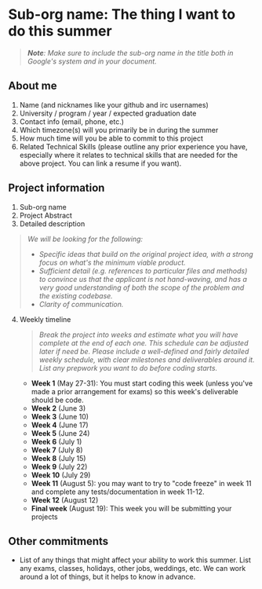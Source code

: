 # Sub-org name: The thing I want to do this summer

> ***Note**: Make sure to include the sub-org name in the title both in Google's system and in your document.*

## About me
1. Name (and nicknames like your github and irc usernames)
2. University / program / year / expected graduation date
3. Contact info (email, phone, etc.)
4. Which timezone(s) will you primarily be in during the summer
5. How much time will you be able to commit to this project
6. Related Technical Skills (please outline any prior experience you have, especially where it relates to technical skills that are needed for the above project. You can link a resume if you want).

## Project information
1. Sub-org name
2. Project Abstract
3. Detailed description

> *We will be looking for the following:*
>
> - *Specific ideas that build on the original project idea, with a strong focus on what's the minimum viable product.*
> - *Sufficient detail (e.g. references to particular files and methods) to convince us that the applicant is not hand-waving, and has a very good understanding of both the scope of the problem and the existing codebase.*
> - *Clarity of communication.*

4. Weekly timeline

   > *Break the project into weeks and estimate what you will have complete at the end of each one.  This schedule can be adjusted later if need be. Please include a well-defined and fairly detailed weekly schedule, with clear milestones and deliverables around it. List any prepwork you want to do before coding starts.*

   * **Week 1** (May 27-31): You must start coding this week (unless you've made a prior arrangement for exams) so this week's deliverable should be code.
   * **Week 2** (June 3)
   * **Week 3** (June 10)
   * **Week 4** (June 17)
   * **Week 5** (June 24)
   * **Week 6** (July 1)
   * **Week 7** (July 8)
   * **Week 8** (July 15)
   * **Week 9** (July 22)
   * **Week 10** (July 29)
   * **Week 11** (August 5): you may want to try to "code freeze" in week 11 and complete any tests/documentation in week 11-12.
   * **Week 12** (August 12)
   * **Final week** (August 19): This week you will be submitting your projects


## Other commitments
* List of any things that might affect your ability to work this summer. 
List any exams, classes, holidays, other jobs, weddings, etc. We can work around a lot of things, but it helps to know in advance.

